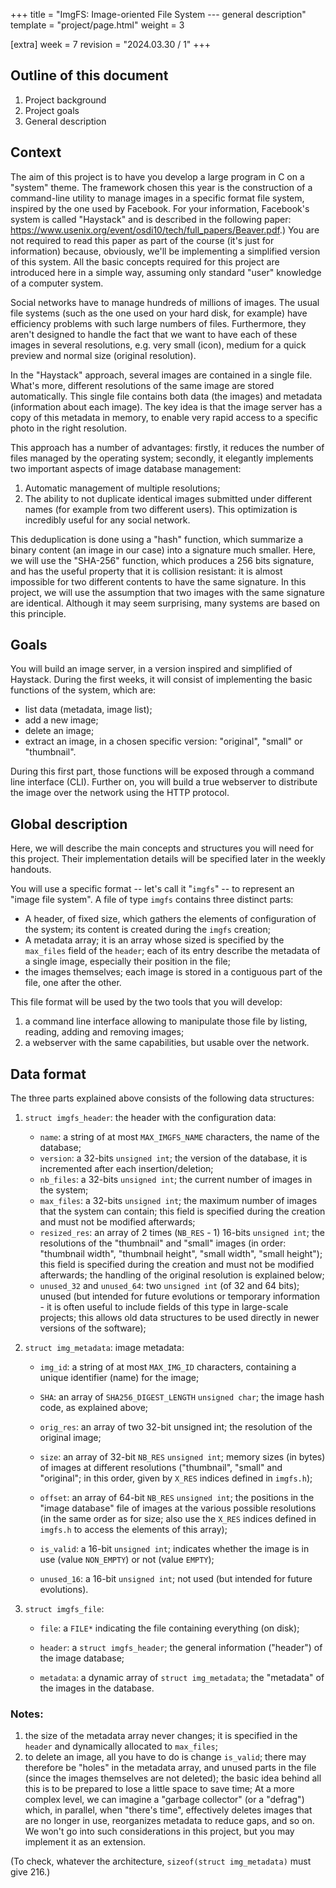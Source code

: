 +++
title = "ImgFS: Image-oriented File System --- general description"
template = "project/page.html"
weight = 3

[extra]
week = 7
revision = "2024.03.30 / 1"
+++

## Outline of this document

1. Project background
2. Project goals
3. General description

## Context

The aim of this project is to have you develop a large program in C on a "system" theme. The framework chosen this year is the construction of a command-line utility to manage images in a specific format file system, inspired by the one used by Facebook. For your information, Facebook's system is called "Haystack" and is described in the following paper: https://www.usenix.org/event/osdi10/tech/full_papers/Beaver.pdf.) You are not required to read this paper as part of the course (it's just for information) because, obviously, we'll be implementing a simplified version of this system. All the basic concepts required for this project are introduced here in a simple way, assuming only standard "user" knowledge of a computer system.

Social networks have to manage hundreds of millions of images. The usual file systems (such as the one used on your hard disk, for example) have efficiency problems with such large numbers of files. Furthermore, they aren't designed to handle the fact that we want to have each of these images in several resolutions, e.g. very small (icon), medium for a quick preview and normal size (original resolution).

In the "Haystack" approach, several images are contained in a single file. What's more, different resolutions of the same image are stored automatically. This single file contains both data (the images) and metadata (information about each image). The key idea is that the image server has a copy of this metadata in memory, to enable very rapid access to a specific photo in the right resolution.

This approach has a number of advantages: firstly, it reduces the number of files managed by the operating system; secondly, it elegantly implements two important aspects of image database management:

1. Automatic management of multiple resolutions;
2. The ability to not duplicate identical images submitted under different names (for example from two different users). This optimization is incredibly useful for any social network.

This deduplication is done using a "hash" function, which summarize a binary content (an image in our case) into a signature much smaller. Here, we will use the "SHA-256" function, which produces a 256 bits signature, and has the useful property that it is collision resistant: it is almost impossible for two different contents to have the same signature. In this project, we will use the assumption that two images with the same signature are identical. Although it may seem surprising, many systems are based on this principle.

## Goals

You will build an image server, in a version inspired and simplified of Haystack. During the first weeks, it will consist of implementing the basic functions of the system, which are:

- list data (metadata, image list);
- add a new image;
- delete an image;
- extract an image, in a chosen specific version: "original", "small" or "thumbnail".

During this first part, those functions will be exposed through a command line interface (CLI). Further on, you will build a true webserver to distribute the image over the network using the HTTP protocol.

## Global description

Here, we will describe the main concepts and structures you will need for this project. Their implementation details will be specified later in the weekly handouts.

You will use a specific format -- let's call it "`imgfs`" -- to represent an "image file system". A file of type `imgfs` contains three distinct parts:

- A header, of fixed size, which gathers the elements of configuration of the system; its content is created during the `imgfs` creation;
- A metadata array; it is an array whose sized is specified by the `max_files` field of the `header`; each of its entry describe the metadata of a single image, especially their position in the file;
- the images themselves; each image is stored in a contiguous part of the file, one after the other.

This file format will be used by the two tools that you will develop:

1. a command line interface allowing to manipulate those file by listing, reading, adding and removing images;
2. a webserver with the same capabilities, but usable over the network.

## Data format

The three parts explained above consists of the following data structures:

1. `struct imgfs_header`: the header with the configuration data:
   - `name`: a string of at most `MAX_IMGFS_NAME` characters, the name of the database;
   - `version`: a 32-bits `unsigned int`; the version of the database, it is incremented after each insertion/deletion;
   - `nb_files`: a 32-bits `unsigned int`; the current number of images in the system;
   - `max_files`: a 32-bits `unsigned int`; the maximum number of images that the system can contain; this field is specified during the creation and must not be modified afterwards;
   - `resized_res`: an array of 2 times (`NB_RES` - 1) 16-bits `unsigned int`; the resolutions of the "thumbnail" and "small" images (in order: "thumbnail width", "thumbnail height", "small width", "small height"); this field is specified during the creation and must not be modified afterwards; the handling of the original resolution is explained below;
   - `unused_32` and `unused_64`: two `unsigned int` (of 32 and 64 bits); unused (but intended for future evolutions or temporary information - it is often useful to include fields of this type in large-scale projects; this allows old data structures to be used directly in newer versions of the software);

2. `struct img_metadata`: image metadata:

   - `img_id`: a string of at most `MAX_IMG_ID` characters, containing a unique identifier (name) for the image;

   - `SHA`: an array of `SHA256_DIGEST_LENGTH` `unsigned char`; the image hash code, as explained above;

   - `orig_res`: an array of two 32-bit unsigned int; the resolution of the original image;

   - `size`: an array of 32-bit `NB_RES` `unsigned int`; memory sizes (in bytes) of images at different resolutions ("thumbnail", "small" and "original"; in this order, given by `X_RES` indices defined in `imgfs.h`);

   - `offset`: an array of 64-bit `NB_RES` `unsigned int`; the positions in the "image database" file of images at the various possible resolutions (in the same order as for size; also use the `X_RES` indices defined in `imgfs.h` to access the elements of this array);

   - `is_valid`: a 16-bit `unsigned int`; indicates whether the image is in use (value `NON_EMPTY`) or not (value `EMPTY`);

   - `unused_16`: a 16-bit `unsigned int`; not used (but intended for future evolutions).

3. `struct imgfs_file`:

   - `file`: a `FILE*` indicating the file containing everything (on disk);

   - `header`: a `struct imgfs_header`; the general information ("header") of the image database;

   - `metadata`: a dynamic array of `struct img_metadata`; the "metadata" of the images in the database.

### Notes:

1. the size of the metadata array never changes; it is specified in the `header` and dynamically allocated to `max_files`;
2. to delete an image, all you have to do is change `is_valid`; there may therefore be "holes" in the metadata array, and unused parts in the file (since the images themselves are not deleted); the basic idea behind all this is to be prepared to lose a little space to save time;
   At a more complex level, we can imagine a "garbage collector" (or a "defrag") which, in parallel, when "there's time", effectively deletes images that are no longer in use, reorganizes metadata to reduce gaps, and so on.
   We won't go into such considerations in this project, but you may implement it as an extension.

(To check, whatever the architecture, `sizeof(struct img_metadata)` must give 216.)

